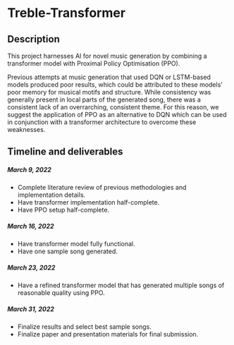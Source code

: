 # Treble-Transformer

## Description

This project harnesses AI for novel music generation by combining a transformer model with Proximal Policy Optimisation (PPO). 

Previous attempts at music generation that used DQN or LSTM-based models produced poor results, which could be attributed to these models' poor memory for musical motifs and structure. While consistency was generally present in local parts of the generated song, there was a consistent lack of an overrarching, consistent theme. For this reason, we suggest the application of PPO as an alternative to DQN which can be used in conjunction with a transformer architecture to overcome these weaknesses. 


## Timeline and deliverables

##### March 9, 2022
* Complete literature review of previous methodologies and implementation details.
* Have transformer implementation half-complete. 
* Have PPO setup half-complete.

##### March 16, 2022 
* Have transformer model fully functional.
* Have one sample song generated.

##### March 23, 2022
* Have a refined transformer model that has generated multiple songs of reasonable quality using PPO. 

##### March 31, 2022
* Finalize results and select best sample songs. 
* Finalize paper and presentation materials for final submission.



